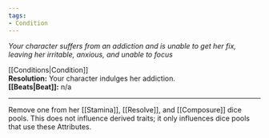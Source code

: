 ```yaml
---
tags:
- Condition
---
```


_Your character suffers from an addiction and is unable to get her fix, leaving her irritable, anxious, and unable to focus_

[[Conditions|Condition]]\
**Resolution:** Your character indulges her addiction.\
**[[Beats|Beat]]:** n/a

---

Remove one from her [[Stamina]], [[Resolve]], and [[Composure]] dice pools. This does not influence derived traits; it only influences dice pools that use these Attributes.